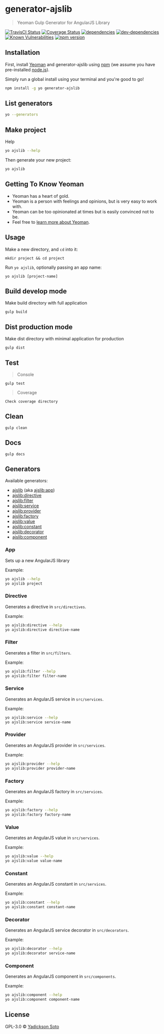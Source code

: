 # generator-ajslib
> Yeoman Gulp Generator for AngularJS Library

[![TravisCI Status][travis-image]][travis-url]
[![Coverage Status][coveralls-image]][coveralls-url]
[![dependencies][dependencies-image]][dependencies-url]
[![dev-dependencies][dev-dependencies-image]][dev-dependencies-url]
[![Known Vulnerabilities][vulnerabilities-image]][vulnerabilities-url]
[![npm version][npm-image]][npm-url]

## Installation

First, install [Yeoman](http://yeoman.io) and generator-ajslib using [npm](https://www.npmjs.com/) (we assume you have pre-installed [node.js](https://nodejs.org/)).

Simply run a global install using your terminal and you're good to go!

```bash
npm install -g yo generator-ajslib
```

## List generators

```bash
yo --generators
```

## Make project

Help

```bash
yo ajslib --help
```

Then generate your new project:

```bash
yo ajslib
```

## Getting To Know Yeoman

 * Yeoman has a heart of gold.
 * Yeoman is a person with feelings and opinions, but is very easy to work with.
 * Yeoman can be too opinionated at times but is easily convinced not to be.
 * Feel free to [learn more about Yeoman](http://yeoman.io/).

## Usage

Make a new directory, and `cd` into it:

```
mkdir project && cd project
```

Run `yo ajslib`, optionally passing an app name:
```
yo ajslib [project-name]
```
## Build develop mode

Make build directory with full application

```
gulp build
```

## Dist production mode

Make dist directory with minimal application for production

```
gulp dist
```

## Test

> Console

```
gulp test
```

> Coverage

```
Check coverage directory
```

## Clean

```
gulp clean
```

## Docs

```
gulp docs
```

## Generators

Available generators:

* [ajslib](#app) (aka [ajslib:app](#app))
* [ajslib:directive](#directive)
* [ajslib:filter](#filter)
* [ajslib:service](#service)
* [ajslib:provider](#provider)
* [ajslib:factory](#factory)
* [ajslib:value](#value)
* [ajslib:constant](#constant)
* [ajslib:decorator](#decorator)
* [ajslib:component](#component)


### App
Sets up a new AngularJS library

Example:
```bash
yo ajslib --help
yo ajslib project
```

### Directive
Generates a directive in `src/directives`.

Example:
```bash
yo ajslib:directive --help
yo ajslib:directive directive-name
```

### Filter
Generates a filter in `src/filters`.

Example:
```bash
yo ajslib:filter --help
yo ajslib:filter filter-name
```

### Service
Generates an AngularJS service in `src/services`.

Example:
```bash
yo ajslib:service --help
yo ajslib:service service-name
```

### Provider
Generates an AngularJS provider in `src/services`.

Example:
```bash
yo ajslib:provider --help
yo ajslib:provider provider-name
```

### Factory
Generates an AngularJS factory in `src/services`.

Example:
```bash
yo ajslib:factory --help
yo ajslib:factory factory-name
```

### Value
Generates an AngularJS value in `src/services`.

Example:
```bash
yo ajslib:value --help
yo ajslib:value value-name
```

### Constant
Generates an AngularJS constant in `src/services`.

Example:
```bash
yo ajslib:constant --help
yo ajslib:constant constant-name
```

### Decorator
Generates an AngularJS service decorator in `src/decorators`.

Example:
```bash
yo ajslib:decorator --help
yo ajslib:decorator service-name
```

### Component
Generates an AngularJS component in `src/components`.

Example:
```bash
yo ajslib:component --help
yo ajslib:component component-name
```

## License

GPL-3.0 © [Yadickson Soto](https://github.com/yadickson)


[travis-image]: https://travis-ci.org/yadickson/generator-ajslib.svg
[travis-url]: https://travis-ci.org/yadickson/generator-ajslib

[coveralls-image]: https://coveralls.io/repos/github/yadickson/generator-ajslib/badge.svg
[coveralls-url]: https://coveralls.io/github/yadickson/generator-ajslib

[dependencies-image]: https://david-dm.org/yadickson/generator-ajslib/status.svg
[dependencies-url]: https://david-dm.org/yadickson/generator-ajslib?view=list

[dev-dependencies-image]: https://david-dm.org/yadickson/generator-ajslib/dev-status.svg
[dev-dependencies-url]: https://david-dm.org/yadickson/generator-ajslib?type=dev&view=list

[vulnerabilities-image]: https://snyk.io/package/npm/generator-ajslib/badge.svg
[vulnerabilities-url]: https://snyk.io/package/npm/generator-ajslib

[npm-image]: https://badge.fury.io/js/generator-ajslib.svg
[npm-url]: https://badge.fury.io/js/generator-ajslib

